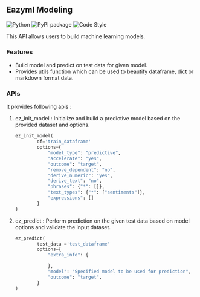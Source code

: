 ## Eazyml Modeling
![Python](https://img.shields.io/badge/python-3.7%20%7C%203.8%20%7C%203.9%20%7C%203.10%20%7C%203.11%20%7C%203.12-blue)  ![PyPI package](https://img.shields.io/badge/pypi%20package-0.0.16-brightgreen) ![Code Style](https://img.shields.io/badge/code%20style-black-black)

This API allows users to build machine learning models.

### Features
- Build model and predict on test data for given model.
- Provides utils function which can be used to beautify dataframe, dict or markdown format data.

### APIs
It provides following apis :

1. ez_init_model :
Initialize and build a predictive model based on the provided dataset and options.

    ```python
    ez_init_model(
            df='train_dataframe'
            options={
                "model_type": "predictive",
                "accelerate": "yes",
                "outcome": "target",
                "remove_dependent": "no",
                "derive_numeric": "yes",
                "derive_text": "no",
                "phrases": {"*": []},
                "text_types": {"*": ["sentiments"]},
                "expressions": []
            }
    )

2. ez_predict :
Perform prediction on the given test data based on model options and validate the input dataset.

    ```python
    ez_predict(
            test_data ='test_dataframe'
            options={
                "extra_info": {

                },
                "model": "Specified model to be used for prediction",
                "outcome": "target",
            }
    )

